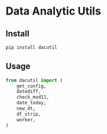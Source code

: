 # Data Analytic Utils

## Install

```bash
pip install dacutil
```

## Usage

```python
from dacutil import (
    get_config,
    datediff,
    check_mod11,
    date_today,
    new_dt,
    df_strip,
    worker,
)
```